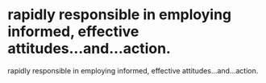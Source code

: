 # rapidly responsible in employing informed, effective attitudes...and...action.

rapidly responsible in employing informed, effective attitudes...and...action.